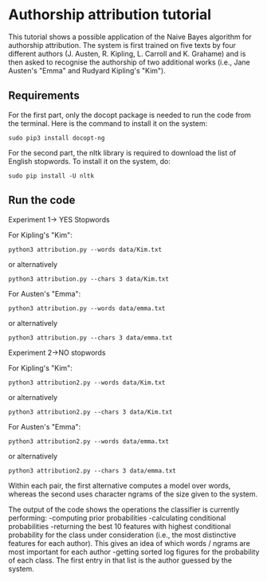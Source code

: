 # Authorship attribution tutorial

This tutorial shows a possible application of the Naive Bayes algorithm for authorship attribution. The system is first trained on five texts by four different authors (J. Austen, R. Kipling, L. Carroll and K. Grahame) and is then asked to recognise the authorship of two additional works (i.e., Jane Austen's "Emma" and Rudyard Kipling's "Kim").


## Requirements

For the first part, only the docopt package is needed to run the code from the terminal. Here is the command to install it on the system:

    sudo pip3 install docopt-ng

For the second part, the nltk library is required to download the list of English stopwords. To install it on the system, do:

    sudo pip install -U nltk


## Run the code

Experiment 1-> YES Stopwords 

For Kipling's "Kim":

    python3 attribution.py --words data/Kim.txt

   or alternatively

    python3 attribution.py --chars 3 data/Kim.txt


For Austen's "Emma":

    python3 attribution.py --words data/emma.txt

   or alternatively

    python3 attribution.py --chars 3 data/emma.txt


Experiment 2->NO stopwords

For Kipling's "Kim":

    python3 attribution2.py --words data/Kim.txt

   or alternatively

    python3 attribution2.py --chars 3 data/Kim.txt


For Austen's "Emma":

    python3 attribution2.py --words data/emma.txt

   or alternatively

    python3 attribution2.py --chars 3 data/emma.txt


Within each pair, the first alternative computes a model over words, whereas the second uses character ngrams of the size given to the system.


The output of the code shows the operations the classifier is currently performing: 
-computing prior probabilities
-calculating conditional probabilities
-returning the best 10 features with highest conditional probability for the class under consideration (i.e., the most distinctive features for each author). This gives an idea of which words / ngrams are most important for each author
-getting sorted log figures for the probability of each class. The first entry in that list is the author guessed by the system.



